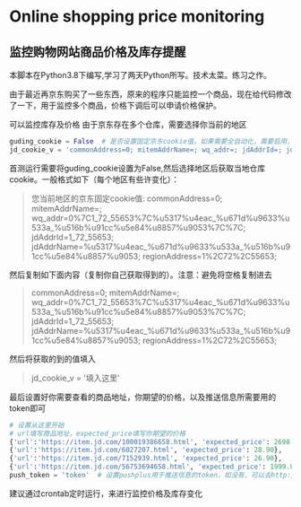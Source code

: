 # Online shopping price monitoring
## 监控购物网站商品价格及库存提醒

本脚本在Python3.8下编写,学习了两天Python所写。技术太菜。练习之作。

由于最近再京东购买了一些东西，原来的程序只能监控一个商品，现在给代码修改了一下，用于监控多个商品，价格下调后可以申请价格保护。 

可以监控库存及价格
由于京东存在多个仓库，需要选择你当前的地区
```python
guding_cookie = False  # 是否设置固定京东cookie值，如果需要全自动化，需要启用，并修改jd_cookie_v
jd_cookie_v = 'commonAddress=0; mitemAddrName=; wq_addr=; jdAddrId=; jdAddrName= regionAddress=;'  # 京东固定cookie值，需修改。
```
首测运行需要将guding_cookie设置为False,然后选择地区后获取当地仓库cookie。一般格式如下（每个地区有些许变化）：
>您当前地区的京东固定cookie值:  commonAddress=0; mitemAddrName=; wq_addr=0%7C1_72_55653%7C%u5317%u4eac_%u671d%u9633%u533a_%u516b%u91cc%u5e84%u8857%u9053%7C%7C; jdAddrId=1_72_55653; jdAddrName=%u5317%u4eac_%u671d%u9633%u533a_%u516b%u91cc%u5e84%u8857%u9053; regionAddress=1%2C72%2C55653;

然后复制如下面内容（复制你自己获取得到的）。注意：避免将空格复制进去
>commonAddress=0; mitemAddrName=; wq_addr=0%7C1_72_55653%7C%u5317%u4eac_%u671d%u9633%u533a_%u516b%u91cc%u5e84%u8857%u9053%7C%7C; jdAddrId=1_72_55653; jdAddrName=%u5317%u4eac_%u671d%u9633%u533a_%u516b%u91cc%u5e84%u8857%u9053; regionAddress=1%2C72%2C55653;

然后将获取的到的值填入
> jd_cookie_v = '填入这里'

最后设置好你需要查看的商品地址，你期望的价格，以及推送信息所需要用的token即可
```python
# 设置从这里开始
# url填写商品地址，expected_price填写你期望的价格
{'url':'https://item.jd.com/100019386658.html', 'expected_price': 2698.00},
{'url':'https://item.jd.com/6027207.html', 'expected_price': 28.90},
{'url':'https://item.jd.com/7152939.html', 'expected_price': 26.90},
{'url':'https://item.jd.com/56753694658.html', 'expected_price': 1999.00}
push_token = 'token'  # 设置pushplus用于推送信息的token，如没有，可以去http://www.pushplus.plus/免费注册一个！
```
建议通过crontab定时运行，来进行监控价格及库存变化
